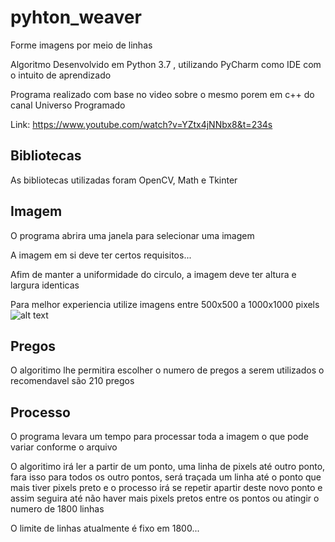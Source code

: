 # pyhton_weaver
Forme imagens por meio de linhas

Algoritmo Desenvolvido em Python 3.7 , utilizando PyCharm como IDE com o intuito de aprendizado

Programa realizado com base no video sobre o mesmo porem em c++ do canal Universo Programado

Link: https://www.youtube.com/watch?v=YZtx4jNNbx8&t=234s

## Bibliotecas
As bibliotecas utilizadas foram OpenCV, Math e Tkinter

## Imagem
O programa abrira uma janela para selecionar uma imagem

A imagem em si deve ter certos requisitos...

Afim de manter a uniformidade do circulo, a imagem deve ter altura e largura identicas

Para melhor experiencia utilize imagens entre 500x500 a 1000x1000 pixels
![alt text](https://github.com/julio-bandeira/pyhton_weaver/blob/master/demonstration.jpg)

## Pregos
O algoritimo lhe permitira escolher o numero de pregos a serem utilizados o recomendavel são 210 pregos

## Processo
O programa levara um tempo para processar toda a imagem o que pode variar conforme o arquivo

O algoritimo irá ler a partir de um ponto, uma linha de pixels até outro ponto, fara isso para todos os outro pontos, será traçada um linha até o ponto que mais tiver pixels preto e o processo irá se repetir apartir deste novo ponto e assim seguira até não haver mais pixels pretos entre os pontos ou atingir o numero de 1800 linhas

O limite de linhas atualmente é fixo em 1800...
